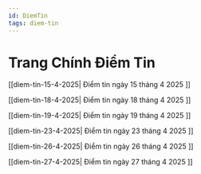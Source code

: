 ```yaml
---
id: DiemTin
tags: diem-tin
---
```


# Trang Chính Điểm Tin

[[diem-tin-15-4-2025| Điểm tin ngày 15 tháng 4 2025 ]]

[[diem-tin-18-4-2025| Điểm tin ngày 18 tháng 4 2025 ]]

[[diem-tin-19-4-2025| Điểm tin ngày 19 tháng 4 2025 ]]

[[diem-tin-23-4-2025| Điểm tin ngày 23 tháng 4 2025 ]]

[[diem-tin-26-4-2025| Điểm tin ngày 26 tháng 4 2025 ]]

[[diem-tin-27-4-2025| Điểm tin ngày 27 tháng 4 2025 ]]
